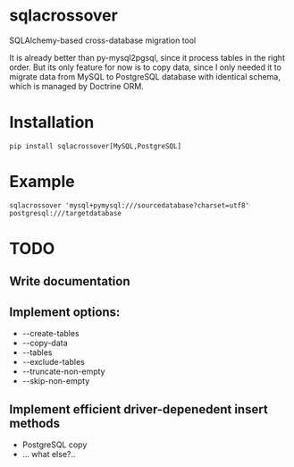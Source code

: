 # sqlacrossover
SQLAlchemy-based cross-database migration tool

It is already better than py-mysql2pgsql, since it process tables in the right
order. But its only feature for now is to copy data, since I only needed it to
migrate data from MySQL to PostgreSQL database with identical schema, which is
managed by Doctrine ORM.

# Installation

    pip install sqlacrossover[MySQL,PostgreSQL]

# Example

    sqlacrossover 'mysql+pymysql:///sourcedatabase?charset=utf8' postgresql:///targetdatabase

# TODO

## Write documentation

## Implement options:

* --create-tables
* --copy-data
* --tables
* --exclude-tables
* --truncate-non-empty
* --skip-non-empty

## Implement efficient driver-depenedent insert methods

* PostgreSQL copy
* ... what else?..
